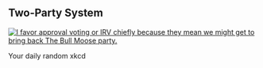 ## Two-Party System
[![I favor approval voting or IRV chiefly because they mean we might get to bring back The Bull Moose party.](https://imgs.xkcd.com/comics/two_party_system.png)](https://xkcd.com/661/ "I favor approval voting or IRV chiefly because they mean we might get to bring back The Bull Moose party.")

Your daily random xkcd
